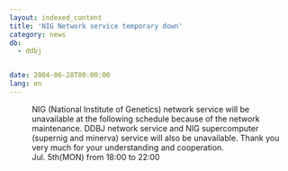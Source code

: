 ```yaml
---
layout: indexed_content
title: 'NIG Network service temporary down'
category: news
db:
  - ddbj


date: 2004-06-28T00:00:00
lang: en
---
```


<dd>NIG (National Institute of Genetics) network service will be unavailable at the following schedule because of the network maintenance. DDBJ network service and NIG supercomputer (supernig and minerva) service will also be unavailable. Thank you very much for your understanding and cooperation.<br>
<dd>Jul. 5th(MON) from 18:00 to 22:00</dd>
</dd>
